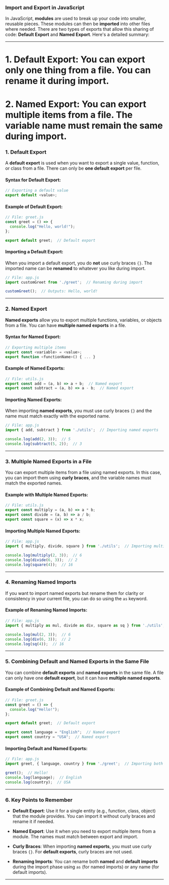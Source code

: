 
### **Import and Export** in JavaScript

In JavaScript, **modules** are used to break up your code into smaller, reusable pieces. These modules can then be **imported** into other files where needed. There are two types of exports that allow this sharing of code: **Default Export** and **Named Export**. Here's a detailed summary:

---

# 1. **Default Export**: You can export only **one** thing from a file. You can **rename** it during import.

# 2. **Named Export**: You can export **multiple** items from a file. The variable name **must remain the same** during import.

### **1. Default Export**

A **default export** is used when you want to export a single value, function, or class from a file. There can only be **one default export** per file.

#### Syntax for Default Export:

```js
// Exporting a default value
export default <value>;
```

#### Example of Default Export:

```js
// File: greet.js
const greet = () => {
  console.log("Hello, world!");
};

export default greet;  // Default export
```

#### Importing a Default Export:

When you import a default export, you do **not** use curly braces `{}`. The imported name can be **renamed** to whatever you like during import.

```js
// File: app.js
import customGreet from './greet';  // Renaming during import

customGreet();  // Outputs: Hello, world!
```

---

### **2. Named Export**

**Named exports** allow you to export multiple functions, variables, or objects from a file. You can have **multiple named exports** in a file.

#### Syntax for Named Export:

```js
// Exporting multiple items
export const <variable> = <value>;
export function <functionName>() { ... }
```

#### Example of Named Exports:

```js
// File: utils.js
export const add = (a, b) => a + b;  // Named export
export const subtract = (a, b) => a - b;  // Named export
```

#### Importing Named Exports:

When importing **named exports**, you must use curly braces `{}` and the name must match exactly with the exported name.

```js
// File: app.js
import { add, subtract } from './utils';  // Importing named exports

console.log(add(2, 3));  // 5
console.log(subtract(5, 2));  // 3
```

---

### **3. Multiple Named Exports in a File**

You can export multiple items from a file using named exports. In this case, you can import them using **curly braces**, and the variable names must match the exported names.

#### Example with Multiple Named Exports:

```js
// File: utils.js
export const multiply = (a, b) => a * b;
export const divide = (a, b) => a / b;
export const square = (x) => x * x;
```

#### Importing Multiple Named Exports:

```js
// File: app.js
import { multiply, divide, square } from './utils';  // Importing multiple named exports

console.log(multiply(2, 3));  // 6
console.log(divide(6, 3));  // 2
console.log(square(4));  // 16
```

---

### **4. Renaming Named Imports**

If you want to import named exports but rename them for clarity or consistency in your current file, you can do so using the `as` keyword.

#### Example of Renaming Named Imports:

```js
// File: app.js
import { multiply as mul, divide as div, square as sq } from './utils';  // Renaming imports

console.log(mul(2, 3));  // 6
console.log(div(6, 3));  // 2
console.log(sq(4));  // 16
```

---

### **5. Combining Default and Named Exports in the Same File**

You can combine **default exports** and **named exports** in the same file. A file can only have one **default export**, but it can have **multiple named exports**.

#### Example of Combining Default and Named Exports:

```js
// File: greet.js
const greet = () => {
  console.log("Hello!");
};

export default greet;  // Default export

export const language = "English";  // Named export
export const country = "USA";  // Named export
```

#### Importing Default and Named Exports:

```js
// File: app.js
import greet, { language, country } from './greet';  // Importing both default and named exports

greet();  // Hello!
console.log(language);  // English
console.log(country);  // USA
```

---

### **6. Key Points to Remember**

* **Default Export**: Use it for a single entity (e.g., function, class, object) that the module provides. You can import it without curly braces and rename it if needed.

* **Named Export**: Use it when you need to export multiple items from a module. The names must match between export and import.

* **Curly Braces**: When importing **named exports**, you must use curly braces `{}`. For **default exports**, curly braces are not used.

* **Renaming Imports**: You can rename both **named** and **default imports** during the import phase using `as` (for named imports) or any name (for default imports).

---